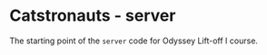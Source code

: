 # Catstronauts - server
[Apollo Server]: https://www.apollographql.com/tutorials/lift-off-part1/apollo-server

The starting point of the `server` code for Odyssey Lift-off I course.
